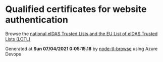# Qualified certificates for website authentication 
 Browse the [national eIDAS Trusted Lists and the EU List of eIDAS Trusted Lists (LOTL)](https://webgate.ec.europa.eu/tl-browser/#/) 
 
 
Generated at **Sun 07/04/2021  0:05:15.18** by [node-tl-browse](https://github.com/ymedlop/node-tl-browser) using Azure Devops 
